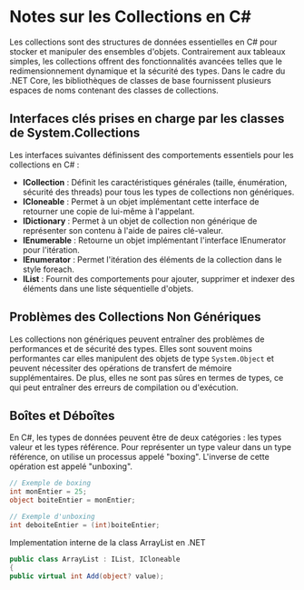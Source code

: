 # Notes sur les Collections en C#

Les collections sont des structures de données essentielles en C# pour stocker et manipuler des ensembles d'objets. Contrairement aux tableaux simples, les collections offrent des fonctionnalités avancées telles que le redimensionnement dynamique et la sécurité des types. Dans le cadre du .NET Core, les bibliothèques de classes de base fournissent plusieurs espaces de noms contenant des classes de collections.

## Interfaces clés prises en charge par les classes de System.Collections

Les interfaces suivantes définissent des comportements essentiels pour les collections en C# :

- **ICollection** : Définit les caractéristiques générales (taille, énumération, sécurité des threads) pour tous les types de collections non génériques.
- **ICloneable** : Permet à un objet implémentant cette interface de retourner une copie de lui-même à l'appelant.
- **IDictionary** : Permet à un objet de collection non générique de représenter son contenu à l'aide de paires clé-valeur.
- **IEnumerable** : Retourne un objet implémentant l'interface IEnumerator pour l'itération.
- **IEnumerator** : Permet l'itération des éléments de la collection dans le style foreach.
- **IList** : Fournit des comportements pour ajouter, supprimer et indexer des éléments dans une liste séquentielle d'objets.

## Problèmes des Collections Non Génériques

Les collections non génériques peuvent entraîner des problèmes de performances et de sécurité des types. Elles sont souvent moins performantes car elles manipulent des objets de type `System.Object` et peuvent nécessiter des opérations de transfert de mémoire supplémentaires. De plus, elles ne sont pas sûres en termes de types, ce qui peut entraîner des erreurs de compilation ou d'exécution.

## Boîtes et Déboîtes

En C#, les types de données peuvent être de deux catégories : les types valeur et les types référence. Pour représenter un type valeur dans un type référence, on utilise un processus appelé "boxing". L'inverse de cette opération est appelé "unboxing".

```csharp
// Exemple de boxing
int monEntier = 25;
object boiteEntier = monEntier;

// Exemple d'unboxing
int deboiteEntier = (int)boiteEntier;
```

Implementation interne de la class ArrayList en .NET
```csharp
public class ArrayList : IList, ICloneable
{
public virtual int Add(object? value);
```
 











